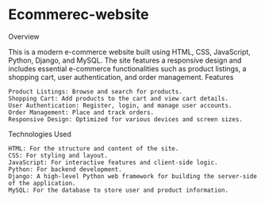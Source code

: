 # Ecommerec-website
Overview

This is a modern e-commerce website built using HTML, CSS, JavaScript, Python, Django, and MySQL. The site features a responsive design and includes essential e-commerce functionalities such as product listings, a shopping cart, user authentication, and order management.
Features

    Product Listings: Browse and search for products.
    Shopping Cart: Add products to the cart and view cart details.
    User Authentication: Register, login, and manage user accounts.
    Order Management: Place and track orders.
    Responsive Design: Optimized for various devices and screen sizes.

Technologies Used

    HTML: For the structure and content of the site.
    CSS: For styling and layout.
    JavaScript: For interactive features and client-side logic.
    Python: For backend development.
    Django: A high-level Python web framework for building the server-side of the application.
    MySQL: For the database to store user and product information.
